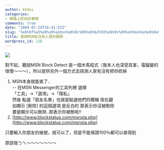 ```yaml
---
author: kkdai
categories:
- 網路上好玩的事情
comments: true
date: "2004-07-29T16:41:53Z"
slug: '%e6%9f%a5%e8%a9%a2msn%e6%9c%89%e6%b2%92%e6%9c%89%e4%ba%ba%e6%8a%8a%e4%bd%a0%e5%88%aa%e9%99%a4'
title: 查詢MSN有沒有人把你刪除
wordpress_id: 128
---
```


[![](http://images.google.com.tw/images?q=tbn:TiTIJiJxBX4J:www.prettymichel.com/icon/wocuole.jpg)](http://images.google.com.tw/imgres?imgurl=http://www.prettymichel.com/icon/wocuole.jpg&imgrefurl=http://www.xici.net/main.asp%3Fdoc%3D36153575&h=288&w=352&sz=81&tbnid=TiTIJiJxBX4J:&tbnh=94&tbnw=114&start=2&prev=/images%3Fq%3D%25E6%2588%2591%25E9%258C%25AF%25E4%25BA%2586%26hl%3Dzh-TW%26lr%3D%26ie%3DUTF-8%26sa%3DN)

對不起，聽說MSN Block Detect 是一個木馬程式（我本人也深受其害，電腦變的很慢～～～），所以提供另外一個方式去探測人家有沒有把你砍掉

  1. MSN本身就能查了..   
-- 在MSN Messenger的工具列裡 選擇   
「工具」→「選項」→「隱私」   
然後 點選「朋友名單」也就是點選他們的暱稱 按右鍵   
如顯示 [刪除] 的這個選項 是反白的 那表示你沒被刪除   
要是顯示可以刪除..那表示你被刪啦!!
  2. [http://www.blockstatus.com/msnsta.php](http://www.blockstatus.com/msnsta.php)  
  
只要輸入你朋友的帳號，就可以了，但是不能保證100％都可以查得到  


原諒我ㄅㄟ～～～～～～～
